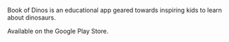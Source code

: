 Book of Dinos is an educational app geared towards inspiring kids to learn about dinosaurs.

Available on the Google Play Store.
